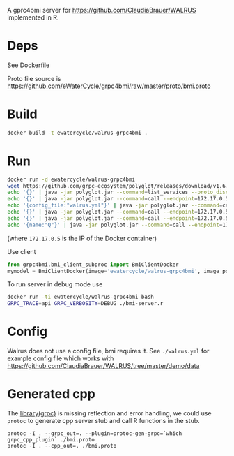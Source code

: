 A gprc4bmi server for https://github.com/ClaudiaBrauer/WALRUS implemented in R.

# Deps

See Dockerfile

Proto file source is https://github.com/eWaterCycle/grpc4bmi/raw/master/proto/bmi.proto

# Build

```bash
docker build -t ewatercycle/walrus-grpc4bmi .
```

# Run

```bash
docker run -d ewatercycle/walrus-grpc4bmi
wget https://github.com/grpc-ecosystem/polyglot/releases/download/v1.6.0/polyglot.jar
echo '{}' | java -jar polyglot.jar --command=list_services --proto_discovery_root=$PWD
echo '{}' | java -jar polyglot.jar --command=call --endpoint=172.17.0.5:55555 --full_method=bmi.BmiService/getComponentName --proto_discovery_root=$PWD --use_reflection=false
echo '{config_file:"walrus.yml"}' | java -jar polyglot.jar --command=call --endpoint=172.17.0.5:55555 --proto_discovery_root=$PWD --use_reflection=false --full_method=bmi.BmiService/initialize
echo '{}' | java -jar polyglot.jar --command=call --endpoint=172.17.0.5:55555 --proto_discovery_root=$PWD --use_reflection=false --full_method=bmi.BmiService/update
echo '{}' | java -jar polyglot.jar --command=call --endpoint=172.17.0.5:55555 --proto_discovery_root=$PWD --use_reflection=false --full_method=bmi.BmiService/getCurrentTime
echo '{name:"Q"}' | java -jar polyglot.jar --command=call --endpoint=172.17.0.5:55555 --proto_discovery_root=$PWD --use_reflection=false --full_method=bmi.BmiService/getValue
```
(where `172.17.0.5` is the IP of the Docker container)

Use client

```python
from grpc4bmi.bmi_client_subproc import BmiClientDocker
mymodel = BmiClientDocker(image='ewatercycle/walrus-grpc4bmi', image_port=55555)
```

To run server in debug mode use
```bash
docker run -ti ewatercycle/walrus-grpc4bmi bash
GRPC_TRACE=api GRPC_VERBOSITY=DEBUG ./bmi-server.r
```

# Config

Walrus does not use a config file, bmi requires it. See `./walrus.yml` for example config file which works with https://github.com/ClaudiaBrauer/WALRUS/tree/master/demo/data


# Generated cpp 

The [library(grpc)](https://github.com/nfultz/grpc) is missing reflection and error handling, we could use `protoc` to generate cpp server stub and call R functions in the stub.

```
protoc -I . --grpc_out=. --plugin=protoc-gen-grpc=`which grpc_cpp_plugin` ./bmi.proto
protoc -I . --cpp_out=. ./bmi.proto
```
